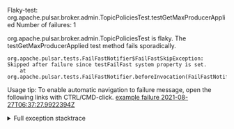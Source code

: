         
Flaky-test: org.apache.pulsar.broker.admin.TopicPoliciesTest.testGetMaxProducerApplied
Number of failures: 1

org.apache.pulsar.broker.admin.TopicPoliciesTest is flaky. The testGetMaxProducerApplied test method fails sporadically.

```
org.apache.pulsar.tests.FailFastNotifier$FailFastSkipException: Skipped after failure since testFailFast system property is set.
	at org.apache.pulsar.tests.FailFastNotifier.beforeInvocation(FailFastNotifier.java:88)

```

Usage tip: To enable automatic navigation to failure message, open the following links with CTRL/CMD-click.
[example failure 2021-08-27T06:37:27.9922394Z](https://github.com/apache/pulsar/runs/3440411059?check_suite_focus=true#step:9:1207)


<details>
<summary>Full exception stacktrace</summary>
<code><pre>
org.apache.pulsar.tests.FailFastNotifier$FailFastSkipException: Skipped after failure since testFailFast system property is set.
	at org.apache.pulsar.tests.FailFastNotifier.beforeInvocation(FailFastNotifier.java:88)

</pre></code>
</details>

